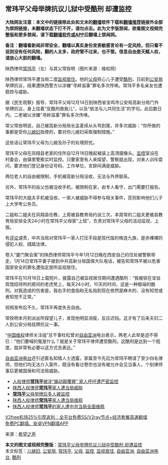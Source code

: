  <h2>常玮平父母举牌抗议儿狱中受酷刑 却遭监控</h2> <p class="notice"><b>大陆网友注意：本文中的链接除此处和文末的<a href="https://github.com/bannedbook/fanqiang" >翻墙</a>软件下载和<a href="https://github.com/killgcd/justmysocks/blob/master/README.md">翻墙推荐</a>链接外全部为禁网链接，未翻墙状态下打不开，请勿点击。此为文字版禁闻，欲看图文视频完整版和更多禁闻，请下载<a href="https://github.com/bannedbook/fanqiang">翻墙软件或APP</a>后翻墙上禁闻网。</p><p>备注：翻墙看新闻非常安全，翻墙以真实身份发表敏感言论有一定风险，但只看不说则没有任何风险，翻的人太多，政府管不过来，也不管。信息自由是天赋人权，请放心大胆的翻墙。</b></p>  <div class="entry"> <p id="conimg">陕西律师<a href="https://www.bannedbook.org/bnews/tag/%e5%b8%b8%e7%8e%ae%e5%b9%b3/" class="st_tag internal_tag" rel="tag" title="标签 常玮平 下的日志">常玮平</a>（左）与其父常拴明（图片来源：维权网）</p> <p>陕西律师常玮平遭当局二度<a href="https://www.bannedbook.org/bnews/tag/%E7%9B%91%E8%A7%86%E5%B1%85%E4%BD%8F/" class="st_tag internal_tag" rel="tag" title="标签 监视居住 下的日志">监视居住</a>。他的<a href="https://www.bannedbook.org/bnews/tag/%e7%88%b6%e6%af%8d/" class="st_tag internal_tag" rel="tag" title="标签 父母 下的日志">父母</a>担心儿子遭受<a href="https://www.bannedbook.org/bnews/tag/%E9%85%B7%E5%88%91/" class="st_tag internal_tag" rel="tag" title="标签 酷刑 下的日志">酷刑</a>，日前到<a href="https://www.bannedbook.org/bnews/tag/%e5%85%ac%e5%ae%89%e5%b1%80/" class="st_tag internal_tag" rel="tag" title="标签 公安局 下的日志">公安局</a>举牌抗议，结果遭陕西警方以涉嫌“寻衅滋事”罪名多次传唤。常玮平多名亲友也遭稳控与威胁。</p> <p>据《民生观察》报导，常玮平父母12月14日到陕西省宝鸡市公安局高新分局门外举牌抗议，身上挂着“反酷刑救我儿”，以及“依法与儿共同生活”的字句。此后数日内，二老被以涉嫌“寻衅滋事”罪名多次传唤。</p> <p>常父常拴明说，自己被高新分局局长孟麦续从头骂到尾，并多次威胁：“你所做的事都是受你<a href="https://www.bannedbook.org/bnews/tag/%E5%84%BF%E5%AA%B3%E5%A6%87/" class="st_tag internal_tag" rel="tag" title="标签 儿媳妇 下的日志">儿媳妇</a>指使的，要对你儿媳妇采取强制措施。”</p> <p>这些话让常玮平父母为儿媳及孙子的处境担忧。</p> <p>常玮平父母在凤翔县老家的住所自12月18日晚起被装上高清摄像头。<a href="https://www.bannedbook.org/bnews/tag/%e7%9b%91%e6%8e%a7/" class="st_tag internal_tag" rel="tag" title="标签 监控 下的日志">监控</a>室设在村委会，由镇里警察实时监控。只要家里有人来探望，警察就出现，对来人训斥盘问，要求他们登记身份证号码、工作单位，言辞间满是威胁。</p>  <p>两位老人的自由被限制，手机被高新分局没收，无法与外界联系。</p> <p>另外，常玮平的岳父也被没收手机，被限制在家，由专人看守，出门需要打报告。</p> <p>常玮平的大姐夫手机被没收，一家人被威胁不得参与相关事件，否则影响他们儿子上大学考公务员。</p> <p>二姐和二姐夫在凤翔县任教，上周被县教育局约谈三次，本周常的二姐夫更被县教育局安排全天24小时在常玮平父母家“上班”，负责对常玮平父母的活动监视、上报。</p> <p>有<span class='wp_keywordlink_affiliate'><a href="https://www.bannedbook.org/bnews/comments/" title="新闻评论" target="_blank">评论</a></span>谴责，中共当局对常玮平一家人打压手段是现代版的株连九族，是赤裸裸的侵犯人权、践踏法律。</p> <p>卷入“厦门聚会案”的陕西律师常玮平今年1月12日晚在西安自己的住处被警察带走，1月14日常玮平妻子接到中共高新分局国保大队电话，被告知常玮平被以危害国家安全的罪名遭指定居所监视居住。</p>  <p>常玮平在10月16日上载短片，披露自己被监视居住期间遭遇酷刑：“我被锁在宝钛宾馆招待所的房间的老虎凳上，每天24小时，10天的时间，这是一种极端的酷刑。对我造成的伤害是，我右手的食指和无名指到现在依然是麻木的、没有知觉或者知觉不正常。”</p> <p>视频发布后不久，常玮平再度失去自由。</p> <p>常拴明本月到派出所探望儿子，发现他明显消瘦，反应迟钝。这才有了后来夫妇二人到公安分局挂牌抗议一事。</p> <p>“<span class='wp_keywordlink_affiliate'><a href="https://www.bannedbook.org/" title="中国" target="_blank">中国</a></span><span class='wp_keywordlink_affiliate'><a href="https://www.bannedbook.org/bnews/weiquan/" title="维权" target="_blank">维权</a></span>律师关注组”总干事杜松曾对<a href="https://www.bannedbook.org/bnews/tag/%e8%87%aa%e7%94%b1%e4%ba%9a%e6%b4%b2/" class="st_tag internal_tag" rel="tag" title="标签 自由亚洲 下的日志">自由亚洲</a>电台表示，两老人此举是迫不得已：“他们要喊的冤是什么？就是关于常玮平律师遭受酷刑。这酷刑是达到一个程度，就非常有必要以这方式去表达。”</p> <p><a href="https://www.bannedbook.org/bnews/tag/%e8%87%aa%e7%94%b1%e4%ba%9a%e6%b4%b2%e7%94%b5%e5%8f%b0/" class="st_tag internal_tag" rel="tag" title="标签 自由亚洲电台 下的日志">自由亚洲电台</a>还引述匿名知情人士透露，家属至今先后为常玮平聘请了至少四名律师，但他们均无法介入案件，既没有看过卷宗也没有被允许会见当事人，个别律师事后更被国保和司法局威胁。</p> <ul class='op-related-articles' title='相关阅读'> <li><a href='https://www.bannedbook.org/bnews/renquan/xgmyd/20201224/1454239.html' target='_blank'>人权律师<b>常玮平</b>被涉“煽动颠覆罪” 家人呼吁遭严密监控</a></li> <li><a href='https://www.bannedbook.org/bnews/bannedvideo/20201223/1453562.html' target='_blank'>陕西人权律师<b>常玮平</b>家人遭当局威胁</a></li> <li><a href='https://www.bannedbook.org/bnews/renquan/20201223/1453279.html' target='_blank'><b>常玮平</b>父母举牌后多人被监控</a></li> <li><a href='https://www.bannedbook.org/bnews/ssgc/20201223/1453127.html' target='_blank'>陕西人权律师<b>常玮平</b>家人遭当局维稳</a></li> <li><a href='https://www.bannedbook.org/bnews/weiquan/20201222/1452385.html' target='_blank'>陕西人权律师<b>常玮平</b>的家人遭中共当局全面维稳</a></li> </ul> <p class="texttj"> <a href="https://github.com/bannedbook/fanqiang/wiki/V2ray%E6%9C%BA%E5%9C%BA" target="_blank">V2free机场25%引荐返利：全平台免费SS/V2ray节点+经济套餐高速翻墙</a><br/> <a href="https://github.com/bannedbook/fanqiang/wiki/%E7%A6%81%E9%97%BB%E7%BD%91%E5%AE%89%E5%8D%93%E7%BF%BB%E5%A2%99%E6%96%B0%E9%97%BBAPP" target="_blank">免费PC翻墙、安卓VPN翻墙APP</a></p><p> 来源：<span class='wp_keywordlink_affiliate'><a href="https://www.soundofhope.org" title="希望之声" target="_blank">希望之声</a></span> </p> <a name='sharetosocial'></a>       <div><b>本文的图文或视频完整版</b>：<a href='https://www.bannedbook.org/bnews/cbnews/20201225/1454508.html'>常玮平父母举牌抗议儿狱中受酷刑 却遭监控</a></div>  </div><!--END ENTRY--> <div class="postfooter"> <div>本文标签：<a href="https://www.bannedbook.org/bnews/tag/%E5%84%BF%E5%AA%B3%E5%A6%87/" rel="tag">儿媳妇</a>, <a href="https://www.bannedbook.org/bnews/tag/%e5%85%ac%e5%ae%89%e5%b1%80/" rel="tag">公安局</a>, <a href="https://www.bannedbook.org/bnews/tag/%e5%b8%b8%e7%8e%ae%e5%b9%b3/" rel="tag">常玮平</a>, <a href="https://www.bannedbook.org/bnews/tag/%e7%88%b6%e6%af%8d/" rel="tag">父母</a>, <a href="https://www.bannedbook.org/bnews/tag/%e7%9b%91%e6%8e%a7/" rel="tag">监控</a>, <a href="https://www.bannedbook.org/bnews/tag/%E7%9B%91%E8%A7%86%E5%B1%85%E4%BD%8F/" rel="tag">监视居住</a>, <a href="https://www.bannedbook.org/bnews/tag/%e8%87%aa%e7%94%b1%e4%ba%9a%e6%b4%b2/" rel="tag">自由亚洲</a>, <a href="https://www.bannedbook.org/bnews/tag/%e8%87%aa%e7%94%b1%e4%ba%9a%e6%b4%b2%e7%94%b5%e5%8f%b0/" rel="tag">自由亚洲电台</a>, <a href="https://www.bannedbook.org/bnews/tag/%E9%85%B7%E5%88%91/" rel="tag">酷刑</a></div>  </div><!--END POSTFOOTER--> 